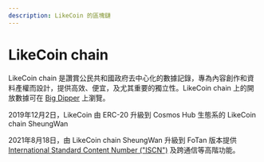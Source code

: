 ```yaml
---
description: LikeCoin 的區塊鏈
---
```


# LikeCoin chain

LikeCoin chain 是讚賞公民共和國政府去中心化的數據記錄，專為內容創作和資料產權而設計，提供高效、便宜，及尤其重要的獨立性。LikeCoin chain 上的開放數據可在 [Big Dipper](http://likecoin.bigdipper.live/) 上瀏覽。

2019年12月2日，LikeCoin 由 ERC-20 升級到 Cosmos Hub 生態系的 LikeCoin chain SheungWan

2021年8月18日，由 LikeCoin chain SheungWan 升級到 FoTan 版本提供 [International Standard Content Number \("ISCN"\)](https://docs.like.co/v/zh/guides/decentralized-publishing/what-is-iscn) 及跨通信等高階功能。

